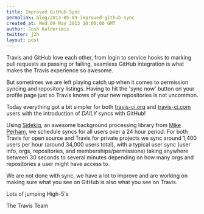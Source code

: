 ```yaml
---
title: Improved GitHub Sync
permalink: blog/2013-05-09-improved-github-sync
created_at: Wed 09 May 2013 10:00:00 GMT
author: Josh Kalderimis
twitter: j2h
layout: post
---
```


Travis and GitHub love each other, from login to service hooks to marking pull requests as passing or failing, seamless GitHub integration is what makes the Travis experience so awesome.

But sometimes we are left playing catch up when it comes to permission syncing and repository listings. Having to hit the 'sync now' button on your profile page just so Travis knows of your new repositories is not uncommon.

Today everything got a bit simpler for both [travis-ci.org][travis-ci-org] and [travis-ci.com][travis-ci-com] users with the introduction of _DAILY_ syncs with GitHub!

Using [Sidekiq][sidekiq], an awesome background processing library from [Mike Perham][mike-perham], we schedule syncs for all users over a 24 hour period. For both Travis for open source and Travis for private projects we sync around 1,400 users per hour (around 34,000 users total), with a typical user sync (user info, orgs, repositories, and memberships/permissions) taking anywhere between 30 seconds to several minutes depending on how many orgs and repositories a user might have access to.

We are not done with sync, we have a lot to improve and are working on making sure what you see on GitHub is also what you see on Travis. 

Lots of jumping High-5's

The Travis Team

[travis-ci-org]: https://travis-ci.org
[travis-ci-com]: https://travis-ci.com
[sidekiq]: https://sidekiq.com
[mike-perham]: https://twitter.com/mperham